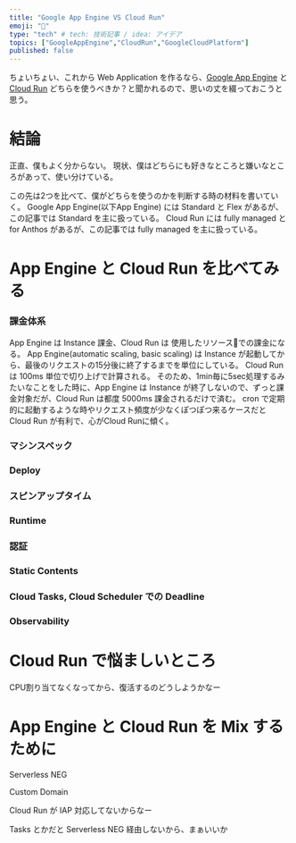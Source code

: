 ```yaml
---
title: "Google App Engine VS Cloud Run"
emoji: "🦁"
type: "tech" # tech: 技術記事 / idea: アイデア
topics: ["GoogleAppEngine","CloudRun","GoogleCloudPlatform"]
published: false
---
```


ちょいちょい、これから Web Application を作るなら、[Google App Engine](https://cloud.google.com/appengine/) と [Cloud Run](https://cloud.google.com/run) どちらを使うべきか？と聞かれるので、思いの丈を綴っておこうと思う。

# 結論

正直、僕もよく分からない。
現状、僕はどちらにも好きなところと嫌いなところがあって、使い分けている。

この先は2つを比べて、僕がどちらを使うのかを判断する時の材料を書いていく。
Google App Engine(以下App Engine) には Standard と Flex があるが、この記事では Standard を主に扱っている。
Cloud Run には fully managed と for Anthos があるが、この記事では fully managed を主に扱っている。

# App Engine と Cloud Run を比べてみる

### 課金体系

App Engine は Instance 課金、Cloud Run は 使用したリソースでの課金になる。
App Engine(automatic scaling, basic scaling) は Instance が起動してから、最後のリクエストの15分後に終了するまでを単位にしている。
Cloud Run は 100ms 単位で切り上げで計算される。
そのため、1min毎に5sec処理するみたいなことをした時に、App Engine は Instance が終了しないので、ずっと課金対象だが、Cloud Run は都度 5000ms 課金されるだけで済む。
cron で定期的に起動するような時やリクエスト頻度が少なくぽつぽつ来るケースだと Cloud Run が有利で、心がCloud Runに傾く。

### マシンスペック

### Deploy

### スピンアップタイム

### Runtime

### 認証

### Static Contents

### Cloud Tasks, Cloud Scheduler での Deadline

### Observability

# Cloud Run で悩ましいところ

CPU割り当てなくなってから、復活するのどうしようかなー

# App Engine と Cloud Run を Mix するために

Serverless NEG

Custom Domain

Cloud Run が IAP 対応してないからなー

Tasks とかだと Serverless NEG 経由しないから、まぁいいか